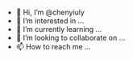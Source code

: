 - 👋 Hi, I’m @chenyiuly
- 👀 I’m interested in ...
- 🌱 I’m currently learning ...
- 💞️ I’m looking to collaborate on ...
- 📫 How to reach me ...

<!---
chenyiuly/chenyiuly is a ✨ special ✨ repository because its `README.md` (this file) appears on your GitHub profile.
You can click the Preview link to take a look at your changes.
--->
